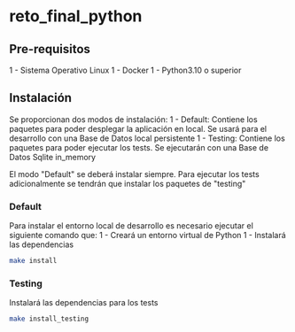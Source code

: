 # reto_final_python


## Pre-requisitos
1 - Sistema Operativo Linux
1 - Docker
1 - Python3.10 o superior


## Instalación
Se proporcionan dos modos de instalación:
1 - Default: Contiene los paquetes para poder desplegar la aplicación en local. Se usará para el desarrollo con una Base de Datos local persistente
1 - Testing: Contiene los paquetes para poder ejecutar los tests. Se ejecutarán con una Base de Datos Sqlite in_memory

El modo "Default" se deberá instalar siempre. Para ejecutar los tests adicionalmente se tendrán que instalar los paquetes de "testing"

### Default
Para instalar el entorno local de desarrollo es necesario ejecutar el siguiente comando que:
1 - Creará un entorno virtual de Python
1 - Instalará las dependencias

```bash
make install
```

### Testing
Instalará las dependencias para los tests

```bash
make install_testing
```
